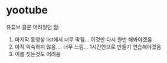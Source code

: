 # yootube
유튜브 클론
어려웠던 점:
1. 마지막 동영상 list에서 너무 막힘... 이것만 다시 한번 해봐야겠음
2. 아직 익숙하지 않음.... 너무 느림... 1시간안으로 만들기 연습해야겠음
3. 이름 짓는것도 어려움
